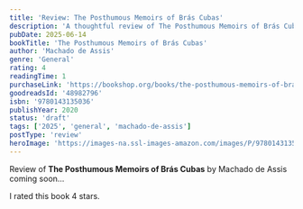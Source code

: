 ```yaml
---
title: 'Review: The Posthumous Memoirs of Brás Cubas'
description: 'A thoughtful review of The Posthumous Memoirs of Brás Cubas by Machado de Assis'
pubDate: 2025-06-14
bookTitle: 'The Posthumous Memoirs of Brás Cubas'
author: 'Machado de Assis'
genre: 'General'
rating: 4
readingTime: 1
purchaseLink: 'https://bookshop.org/books/the-posthumous-memoirs-of-brás-cubas/'
goodreadsId: '48982796'
isbn: '9780143135036'
publishYear: 2020
status: 'draft'
tags: ['2025', 'general', 'machado-de-assis']
postType: 'review'
heroImage: 'https://images-na.ssl-images-amazon.com/images/P/9780143135036.01.L.jpg'
---
```


Review of **The Posthumous Memoirs of Brás Cubas** by Machado de Assis coming soon...

I rated this book 4 stars.